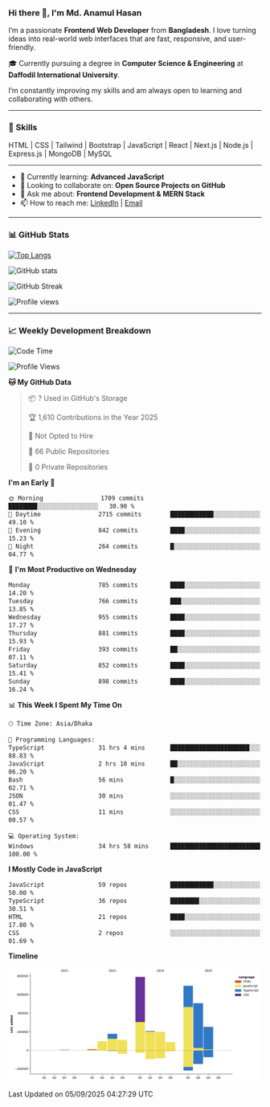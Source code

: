 ### Hi there 👋, I'm Md. Anamul Hasan

I’m a passionate **Frontend Web Developer** from **Bangladesh**. I love turning ideas into real-world web interfaces that are fast, responsive, and user-friendly.

🎓 Currently pursuing a degree in **Computer Science & Engineering** at **Daffodil International University**.

I’m constantly improving my skills and am always open to learning and collaborating with others.

---

### 🚀 Skills
HTML | CSS | Tailwind | Bootstrap | JavaScript | React | Next.js | Node.js | Express.js | MongoDB | MySQL 

---

- 🌱 Currently learning: **Advanced JavaScript**
- 👯 Looking to collaborate on: **Open Source Projects on GitHub**
- 💬 Ask me about: **Frontend Development & MERN Stack**
- 📫 How to reach me: [LinkedIn](https://www.linkedin.com/in/mdanamulhasan201) | [Email](mailto:anamulhasan3625@gmail.com)

---

### 📊 GitHub Stats

[![Top Langs](https://github-readme-stats.vercel.app/api/top-langs/?username=mdanamulhasan201&layout=compact)](https://github.com/anuraghazra/github-readme-stats)

![GitHub stats](https://github-readme-stats.vercel.app/api?username=mdanamulhasan201&show_icons=true&count_private=true&theme=tokyonight)

![GitHub Streak](https://streak-stats.demolab.com?user=mdanamulhasan201&theme=tokyonight)

![Profile views](https://gpvc.arturio.dev/mdanamulhasan201)

---

### 📈 Weekly Development Breakdown

<!--START_SECTION:waka-->
![Code Time](http://img.shields.io/badge/Code%20Time-639%20hrs%2036%20mins-blue)

![Profile Views](http://img.shields.io/badge/Profile%20Views-1-blue)

**🐱 My GitHub Data** 

> 📦 ? Used in GitHub's Storage 
 > 
> 🏆 1,610 Contributions in the Year 2025
 > 
> 🚫 Not Opted to Hire
 > 
> 📜 66 Public Repositories 
 > 
> 🔑 0 Private Repositories 
 > 
**I'm an Early 🐤** 

```text
🌞 Morning                1709 commits        ████████░░░░░░░░░░░░░░░░░   30.90 % 
🌆 Daytime                2715 commits        ████████████░░░░░░░░░░░░░   49.10 % 
🌃 Evening                842 commits         ████░░░░░░░░░░░░░░░░░░░░░   15.23 % 
🌙 Night                  264 commits         █░░░░░░░░░░░░░░░░░░░░░░░░   04.77 % 
```
📅 **I'm Most Productive on Wednesday** 

```text
Monday                   785 commits         ████░░░░░░░░░░░░░░░░░░░░░   14.20 % 
Tuesday                  766 commits         ███░░░░░░░░░░░░░░░░░░░░░░   13.85 % 
Wednesday                955 commits         ████░░░░░░░░░░░░░░░░░░░░░   17.27 % 
Thursday                 881 commits         ████░░░░░░░░░░░░░░░░░░░░░   15.93 % 
Friday                   393 commits         ██░░░░░░░░░░░░░░░░░░░░░░░   07.11 % 
Saturday                 852 commits         ████░░░░░░░░░░░░░░░░░░░░░   15.41 % 
Sunday                   898 commits         ████░░░░░░░░░░░░░░░░░░░░░   16.24 % 
```


📊 **This Week I Spent My Time On** 

```text
🕑︎ Time Zone: Asia/Dhaka

💬 Programming Languages: 
TypeScript               31 hrs 4 mins       ██████████████████████░░░   88.83 % 
JavaScript               2 hrs 10 mins       ██░░░░░░░░░░░░░░░░░░░░░░░   06.20 % 
Bash                     56 mins             █░░░░░░░░░░░░░░░░░░░░░░░░   02.71 % 
JSON                     30 mins             ░░░░░░░░░░░░░░░░░░░░░░░░░   01.47 % 
CSS                      11 mins             ░░░░░░░░░░░░░░░░░░░░░░░░░   00.57 % 

💻 Operating System: 
Windows                  34 hrs 58 mins      █████████████████████████   100.00 % 
```

**I Mostly Code in JavaScript** 

```text
JavaScript               59 repos            ████████████░░░░░░░░░░░░░   50.00 % 
TypeScript               36 repos            ████████░░░░░░░░░░░░░░░░░   30.51 % 
HTML                     21 repos            ████░░░░░░░░░░░░░░░░░░░░░   17.80 % 
CSS                      2 repos             ░░░░░░░░░░░░░░░░░░░░░░░░░   01.69 % 
```



**Timeline**

![Lines of Code chart](https://raw.githubusercontent.com/mdanamulhasan201/mdanamulhasan201/main/assets/bar_graph.png)


 Last Updated on 05/09/2025 04:27:29 UTC
<!--END_SECTION:waka-->
